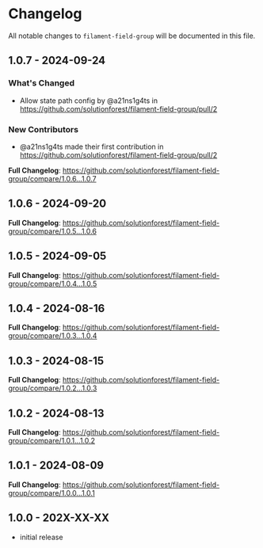 # Changelog

All notable changes to `filament-field-group` will be documented in this file.

## 1.0.7 - 2024-09-24

### What's Changed

* Allow state path config by @a21ns1g4ts in https://github.com/solutionforest/filament-field-group/pull/2

### New Contributors

* @a21ns1g4ts made their first contribution in https://github.com/solutionforest/filament-field-group/pull/2

**Full Changelog**: https://github.com/solutionforest/filament-field-group/compare/1.0.6...1.0.7

## 1.0.6 - 2024-09-20

**Full Changelog**: https://github.com/solutionforest/filament-field-group/compare/1.0.5...1.0.6

## 1.0.5 - 2024-09-05

**Full Changelog**: https://github.com/solutionforest/filament-field-group/compare/1.0.4...1.0.5

## 1.0.4 - 2024-08-16

**Full Changelog**: https://github.com/solutionforest/filament-field-group/compare/1.0.3...1.0.4

## 1.0.3 - 2024-08-15

**Full Changelog**: https://github.com/solutionforest/filament-field-group/compare/1.0.2...1.0.3

## 1.0.2 - 2024-08-13

**Full Changelog**: https://github.com/solutionforest/filament-field-group/compare/1.0.1...1.0.2

## 1.0.1 - 2024-08-09

**Full Changelog**: https://github.com/solutionforest/filament-field-group/compare/1.0.0...1.0.1

## 1.0.0 - 202X-XX-XX

- initial release
